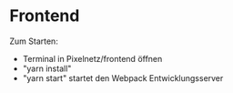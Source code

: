# Frontend

Zum Starten:
- Terminal in Pixelnetz/frontend öffnen
- "yarn install"
- "yarn start" startet den Webpack Entwicklungsserver
